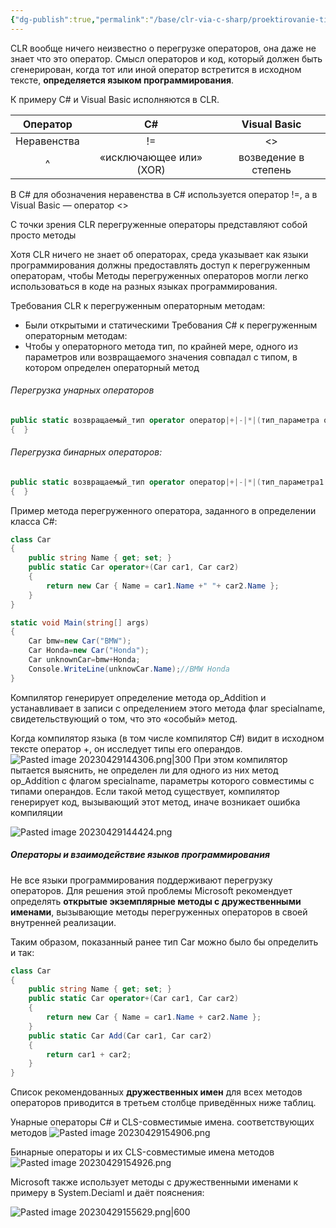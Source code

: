 ```yaml
---
{"dg-publish":true,"permalink":"/base/clr-via-c-sharp/proektirovanie-tipov/metody-peregruzhennyh-operatorov/"}
---
```



CLR вообще ничего неизвестно о перегрузке операторов, она даже не знает что это оператор. 
Смысл операторов и код, который должен быть сгенерирован, когда тот или иной оператор встретится в исходном тексте, **определяется языком программирования**.

К примеру С# и Visual Basic исполняются в CLR.

| Оператор    | C#                      | Visual Basic         |
| :-----------: | :-----------------------: | :--------------------: |
| Неравенства | !=                      | <>                   |
|      ^           | «исключающее или» (XOR) | возведение в степень |
В C# для обозначения неравенства в C# используется оператор !=, а в Visual Basic — оператор <>


С точки зрения CLR перегруженные операторы представляют собой просто методы

Хотя CLR ничего не знает об операторах, среда указывает как языки программирования должны предоставлять доступ к перегруженным операторам, чтобы Методы перегруженных операторов могли легко использоваться в коде на разных языках программирования.

Требования CLR к перегруженным операторным методам:
- Были открытыми и статическими
Требования C# к перегруженным операторным методам:
- Чтобы у операторного метода тип, по крайней мере, одного из параметров или возвращаемого значения совпадал с типом, в котором определен операторный метод

###### Перегрузка унарных операторов
```csharp
public static возвращаемый_тип operator оператор|+|-|*|(тип_параметра операнд)
{  }
```

###### Перегрузка бинарных операторов:
```csharp
public static возвращаемый_тип operator оператор|+|-|*|(тип_параметра1 операнд1, тип_параметра2 операнд2)
{  }
```

Пример метода перегруженного оператора, заданного в определении класса C#:

```csharp
class Car
{
	public string Name { get; set; }
	public static Car operator+(Car car1, Car car2)
	{
		return new Car { Name = car1.Name +" "+ car2.Name };
	}
}
```

```csharp
static void Main(string[] args)
{
	Car bmw=new Car("BMW");
	Car Honda=new Car("Honda");
	Car unknownСar=bmw+Honda;
	Console.WriteLine(unknowCar.Name);//BMW Honda
}
```

Компилятор генерирует определение метода op_Addition и устанавливает в записи с определением этого метода флаг specialname, свидетельствующий о том, что это «особый» метод. 

Когда компилятор языка (в том числе компилятор C#) видит в исходном тексте оператор +, он исследует типы его операндов. 
![Pasted image 20230429144306.png|300](/img/user/Files/Image/Pasted%20image%2020230429144306.png)
При этом компилятор пытается выяснить, не определен ли для одного из них метод op_Addition с флагом specialname, параметры которого совместимы с типами операндов. Если такой метод существует, компилятор генерирует код, вызывающий этот метод, иначе возникает ошибка компиляции

![Pasted image 20230429144424.png](/img/user/Files/Image/Pasted%20image%2020230429144424.png)


##### Операторы и взаимодействие языков программирования

Не все языки программирования поддерживают перегрузку операторов. Для решения этой проблемы Microsoft рекомендует определять **открытые экземплярные методы с дружественными именами**, вызывающие методы перегруженных операторов в своей внутренней реализации.

Таким образом, показанный ранее тип Car можно было бы определить и так:

```csharp
class Car
{
	public string Name { get; set; }
	public static Car operator+(Car car1, Car car2)
	{
		return new Car { Name = car1.Name + car2.Name };
	}
	public static Car Add(Car car1, Car car2)
	{
		return car1 + car2;
	}
}
```
Список рекомендованных **дружественных имен** для всех методов операторов приводится в третьем столбце приведённых ниже таблиц.


Унарные операторы С# и CLS-совместимые имена. соответствующих методов
![Pasted image 20230429154906.png](/img/user/Files/Image/Pasted%20image%2020230429154906.png)

Бинарные операторы и их CLS-совместимые имена методов
![Pasted image 20230429154926.png](/img/user/Files/Image/Pasted%20image%2020230429154926.png)

Microsoft также использует методы с дружественными именами к примеру в System.Deciaml и даёт пояснения:

![Pasted image 20230429155629.png|600](/img/user/Files/Image/Pasted%20image%2020230429155629.png)

